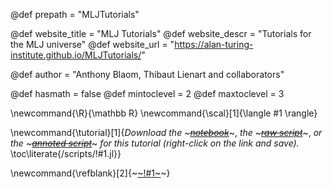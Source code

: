 <!-----------------------------------------------------
Add here global page variables to use throughout your
website.
The website_* must be defined for the RSS to work
------------------------------------------------------->
@def prepath = "MLJTutorials"

@def website_title = "MLJ Tutorials"
@def website_descr = "Tutorials for the MLJ universe"
@def website_url   = "https://alan-turing-institute.github.io/MLJTutorials/"

@def author = "Anthony Blaom, Thibaut Lienart and collaborators"

@def hasmath = false <!-- in general pages will not have maths, can adjust locally -->
@def mintoclevel = 2 <!-- toc starts at h2 onwards -->
@def maxtoclevel = 3 <!-- toc stops at h3 included -->

<!-----------------------------------------------------
Add here global latex commands to use throughout your
pages. It can be math commands but does not need to be.
For instance:
* \newcommand{\phrase}{This is a long phrase to copy.}
------------------------------------------------------->
\newcommand{\R}{\mathbb R}
\newcommand{\scal}[1]{\langle #1 \rangle}

\newcommand{\tutorial}[1]{*Download the* ~~~<a href="https://raw.githubusercontent.com/alan-turing-institute/MLJTutorials/gh-pages/notebooks/!#1.ipynb" target="_blank"><em>notebook</em></a>~~~, *the* ~~~<a href="https://raw.githubusercontent.com/alan-turing-institute/MLJTutorials/gh-pages/scripts/!#1-raw.jl" target="_blank"><em>raw script</em></a>~~~, *or the* ~~~<a href="https://raw.githubusercontent.com/alan-turing-institute/MLJTutorials/gh-pages/scripts/!#1.jl" target="_blank"><em>annoted script</em></a>~~~ *for this tutorial (right-click on the link and save).* <!--_-->\toc\literate{/scripts/!#1.jl}}

\newcommand{\refblank}[2]{~~~<a href="!#2" target="_blank">~~~!#1~~~</a>~~~}
